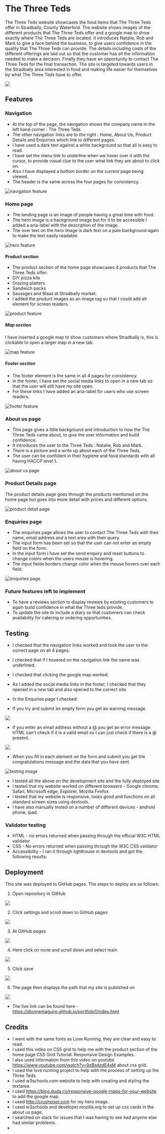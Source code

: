 # The Three Teds

The Three Teds website showcases the food items that The Three Teds offer in Stradbally, County Waterford.  The website shows images of the different products that The Three Teds offer and a google map to show exactly where The Three Teds are located.  It introduces Natalie, Rob and Mark to give a face behind the business, to give users confidence in the quality that The Three Teds can provide. The details including costs of the different offerings are laid out so that the customer has all the information needed to make a decision. Finally they have an opportunity to contact The Three Teds for the final transaction. The site is targeted towards users in the Stradbally area interested in food and making life easier for themselves by what The Three Teds have to offer.

![](documents/images/amiresponsive.png)

## Features

### Navigation
- At the top of the page, the navigation shows the company name in the left hand corner : The Three Teds
- The other navigation links are to the right : Home, About Us, Product Details and Enquiries which link to different pages. 
- I have used a dark text against a white background so that all is easy to read.
- I have set the menu link to underline when we hover over it with the cursor, to provide visual clue to the user what link they are about to click on. 
- Also I have displayed a bottom border on the current page being viewed.
- The header is the same across the four pages for consistency.

![navigation feature](documents/images/nav-features.png)

### Home page
- The landing page is an image of people having a great time with food.
- The hero image is a background image but for it to be accessible I added a aria-label with the description of the image.
- The over text on the hero image is dark text on a pale background again to make the text easily readable.

![hero feature](documents/images/hero-feature.png)

#### Product section
- The product section of the home page showcases 4 products that The Three Teds offer: 
- DIY pizza kits 
- Grazing platters 
- Sandwich packs
- Sausages and Blaas at Stradbally market.
- I added the product images as an image tag so that I could add alt element for screen readers.

![product feature](documents/images/product-feature.png)

##### Map section
I have inserted a google map to show customers where Stradbally is, this is clickable to open a larger map in a new tab.

![map feature](documents/images/map-feature.png)

##### Footer section
- The footer element is the same in all 4 pages for consistency.
- In the footer, I have set the social media links to open in a new tab so that the user will still have my site open.
- For these links I have added an aria-label for users who use screen readers.

![footer feature](documents/images/footer-feature.png)

### About us page
- This page gives a little background and introduction to how the The Three Teds came about, to give the user information and build confidence.
- It introduces the user to the Three Teds : Natalie, Rob and Mark.  
- There is a picture and a write up about each of the Three Teds.  
- The user can be confident in their hygiene and food standards with all having HACCP level 1.

![about us page](documents/images/about-us-feature.png)

### Product Details page
The product details page goes through the products mentioned on the home page but goes into more detail with prices and different options.  

![product detail page](documents/images/product-detail-feature.png)

### Enquiries page
- The enquiries page allows the user to contact The Three Teds with their name, email address and a text area with their query.
- The input form has been set so that the user can not enter an empty field on the form.
- In the input form I have set the send enquiry and reset buttons to change colors when the users mouse is hovering. 
- The input fields borders change color when the mouse hovers over each field.

![enquiries page](documents/images/enquiries-feature.png)

### Future features left to implement
- To have a reviews section to display reviews by existing customers to again build confidence in what the Three teds provide.   
- To update the site to include a diary so that customers can check availability for catering or ordering opportunities.

## Testing
- I checked that the navigation links worked and took the user to the correct page on all 4 pages.
- I checked that if I hovered on the navigation link the name was underlined.
- I checked that clicking the google map worked.
- As I added the social media links in the footer, I checked that they opened in a new tab and also opened to the correct site.

- In the Enquiries page I checked:
- If you try and submit an empty form you get an warning message.

![](documents/images/test-empty-form.png)

- If you enter an email address without a @ you get an error message.  HTML can't check if it is a valid email so I can just check if there is a @ present.

![](documents/images/test-incorrect-email.png)

- When you fill in each element on the form and submit you get the congratulations message and the data that you have sent.

![testing image](documents/images/Test1.png)
- I tested all the above on the development site and the fully deployed site
- I tested that my website worked on different browsers - Google chrome, Safari, Microsoft edge, Explorer, Mozilla Firefox
- I tested that my website is responsive, looks good and functions on all standard screen sizes using devtools.
- I have also manually tested on a number of different devices - android phone, ipad.


### Validator testing

- HTML - no errors returned when passing through the official W3C HTML validator
- CSS - No errors returned when passing through the W3C CSS validator
- Accessibility - I ran it through lighthouse in devtools and got the following results:


## Deployment
This site was deployed to GitHub pages. The steps to deploy are as follows:

1. Open repository in GitHub

![](documents/images/deployment1.png)

2. Click settings and scroll down to GitHub pages

![](documents/images/deployment2.png)

3. At GitHub pages

![](documents/images/deployment3.png)

4. Here click on none and scroll down and select main

![](documents/images/deployment4.png)

5. Click save

![](documents/images/deployment5.png)

6. The page then displays the path that my site is published on

![](documents/images/deployment6.png)

- The live link can be found here - https://dionnemaguire.github.io/portfolio1/index.html

## Credits
- I went with the same fonts as Love Running, they are clear and easy to read.
- I used this video on CSS grid to help me with the product section of the home page CSS Grid Tutorial: Responsive Design Examples.
- I also used information from this video on youtube https://www.youtube.com/watch?v=9zBsdzdE4sM about css grid.
- I used the love running project to help with the process of setting up the Three Teds.
- I used w3schools.com website to help with creating and styling the textarea.
- I used https://blog.duda.co/responsive-google-maps-for-your-website to add the google map.
- I used http://crushpixel.com for my hero image.
- I used w3schools and developer.mozilla.org to set up css cards in the about us page.
- I searched on slack for issues that I was having to see had anyone else had similar problems.
- 
